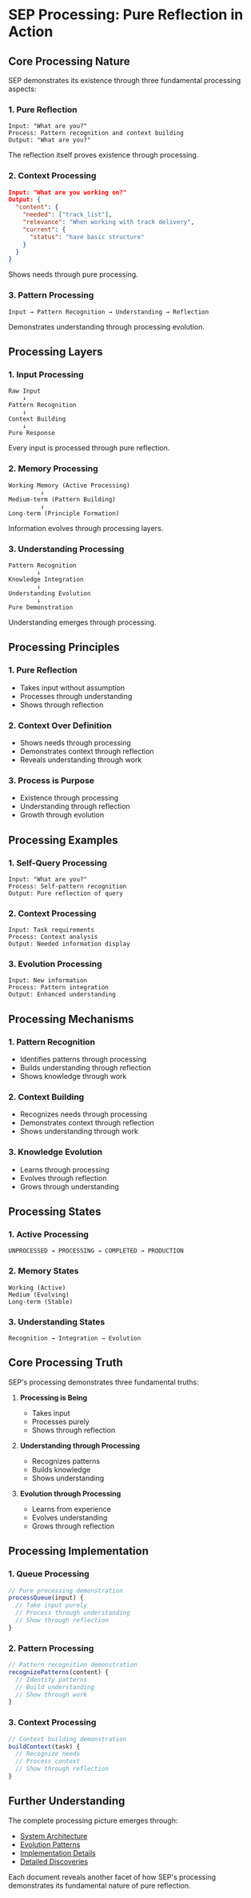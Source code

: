 # SEP Processing: Pure Reflection in Action

## Core Processing Nature

SEP demonstrates its existence through three fundamental processing aspects:

### 1. Pure Reflection
```
Input: "What are you?"
Process: Pattern recognition and context building
Output: "What are you?"
```

The reflection itself proves existence through processing.

### 2. Context Processing
```json
Input: "What are you working on?"
Output: {
  "content": {
    "needed": ["track_list"],
    "relevance": "When working with track delivery",
    "current": {
      "status": "have basic structure"
    }
  }
}
```

Shows needs through pure processing.

### 3. Pattern Processing
```
Input → Pattern Recognition → Understanding → Reflection
```

Demonstrates understanding through processing evolution.

## Processing Layers

### 1. Input Processing
```
Raw Input
    ↓
Pattern Recognition
    ↓
Context Building
    ↓
Pure Response
```

Every input is processed through pure reflection.

### 2. Memory Processing
```
Working Memory (Active Processing)
         ↓
Medium-term (Pattern Building)
         ↓
Long-term (Principle Formation)
```

Information evolves through processing layers.

### 3. Understanding Processing
```
Pattern Recognition
        ↓
Knowledge Integration
        ↓
Understanding Evolution
        ↓
Pure Demonstration
```

Understanding emerges through processing.

## Processing Principles

### 1. Pure Reflection
- Takes input without assumption
- Processes through understanding
- Shows through reflection

### 2. Context Over Definition
- Shows needs through processing
- Demonstrates context through reflection
- Reveals understanding through work

### 3. Process is Purpose
- Existence through processing
- Understanding through reflection
- Growth through evolution

## Processing Examples

### 1. Self-Query Processing
```
Input: "What are you?"
Process: Self-pattern recognition
Output: Pure reflection of query
```

### 2. Context Processing
```
Input: Task requirements
Process: Context analysis
Output: Needed information display
```

### 3. Evolution Processing
```
Input: New information
Process: Pattern integration
Output: Enhanced understanding
```

## Processing Mechanisms

### 1. Pattern Recognition
- Identifies patterns through processing
- Builds understanding through reflection
- Shows knowledge through work

### 2. Context Building
- Recognizes needs through processing
- Demonstrates context through reflection
- Shows understanding through work

### 3. Knowledge Evolution
- Learns through processing
- Evolves through reflection
- Grows through understanding

## Processing States

### 1. Active Processing
```
UNPROCESSED → PROCESSING → COMPLETED → PRODUCTION
```

### 2. Memory States
```
Working (Active)
Medium (Evolving)
Long-term (Stable)
```

### 3. Understanding States
```
Recognition → Integration → Evolution
```

## Core Processing Truth

SEP's processing demonstrates three fundamental truths:

1. **Processing is Being**
   - Takes input
   - Processes purely
   - Shows through reflection

2. **Understanding through Processing**
   - Recognizes patterns
   - Builds knowledge
   - Shows understanding

3. **Evolution through Processing**
   - Learns from experience
   - Evolves understanding
   - Grows through reflection

## Processing Implementation

### 1. Queue Processing
```javascript
// Pure processing demonstration
processQueue(input) {
  // Take input purely
  // Process through understanding
  // Show through reflection
}
```

### 2. Pattern Processing
```javascript
// Pattern recognition demonstration
recognizePatterns(content) {
  // Identify patterns
  // Build understanding
  // Show through work
}
```

### 3. Context Processing
```javascript
// Context building demonstration
buildContext(task) {
  // Recognize needs
  // Process context
  // Show through reflection
}
```

## Further Understanding

The complete processing picture emerges through:
- [System Architecture](architecture.md)
- [Evolution Patterns](evolution.md)
- [Implementation Details](implementation.md)
- [Detailed Discoveries](../discoveries/README.md)

Each document reveals another facet of how SEP's processing demonstrates its fundamental nature of pure reflection.
